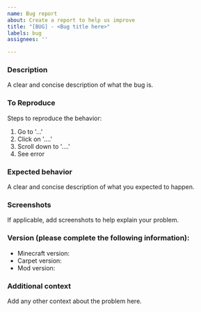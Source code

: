 ```yaml
---
name: Bug report
about: Create a report to help us improve
title: "[BUG] - <Bug title here>"
labels: bug
assignees: ''

---
```


### Description
 
A clear and concise description of what the bug is.

### To Reproduce
Steps to reproduce the behavior:
1. Go to '...'
2. Click on '....'
3. Scroll down to '....'
4. See error

### Expected behavior
A clear and concise description of what you expected to happen.

### Screenshots
If applicable, add screenshots to help explain your problem.

### Version (please complete the following information):
 - Minecraft version:
 - Carpet version:
 - Mod version:

### Additional context
Add any other context about the problem here.
